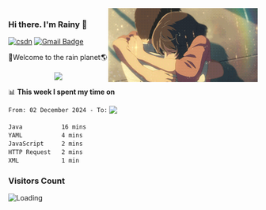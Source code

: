 <img  align='right' height="150" src="https://github.com/LikeRainDay/LikeRainDay/blob/master/pic/img_rain_1.gif?raw=true">



### Hi there. I'm Rainy :lemon:

[![csdn](https://img.shields.io/badge/-csdn-c14438?style=flat-square&logo=c&logoColor=white)](https://blog.csdn.net/qq_15807167)
[![Gmail Badge](https://img.shields.io/badge/-gmail-c14438?style=flat-square&logo=Gmail&logoColor=white&link=mailto:houshuai0816@gmail.com)](mailto:houshuai0816@gmail.com)

🚀Welcome to the rain planet🌎

<center>
<img align='center'  src="https://source.unsplash.com/user/rainyhehe/likes">
</center>

📊 **This week I spent my time on**

<img align='right'   width="300" src="https://github-readme-stats.vercel.app/api?username=LikeRainDay&show_icons=true&title_color=fff&icon_color=79ff97&text_color=9f9f9f&bg_color=151515&count_private=true">

<!--START_SECTION:waka-->

```txt
From: 02 December 2024 - To: 09 December 2024

Java           16 mins         ███████████████▓░░░░░░░░░   62.59 %
YAML           4 mins          ███▓░░░░░░░░░░░░░░░░░░░░░   15.17 %
JavaScript     2 mins          ██▒░░░░░░░░░░░░░░░░░░░░░░   09.79 %
HTTP Request   2 mins          ██░░░░░░░░░░░░░░░░░░░░░░░   08.41 %
XML            1 min           █░░░░░░░░░░░░░░░░░░░░░░░░   04.04 %
```

<!--END_SECTION:waka-->

### Visitors Count
<img align="left" src = "https://profile-counter.glitch.me/LikeRainDay/count.svg" alt ="Loading">
